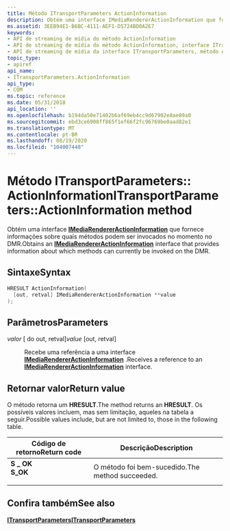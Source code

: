 ```yaml
---
title: Método ITransportParameters ActionInformation
description: Obtém uma interface IMediaRendererActionInformation que fornece informações sobre quais métodos podem ser invocados no momento no DMR.
ms.assetid: 3EEB94E1-B6BC-4111-AEF1-D5724BD0A2E7
keywords:
- API de streaming de mídia do método ActionInformation
- API de streaming de mídia do método ActionInformation, interface ITransportParameters
- API de streaming de mídia da interface ITransportParameters, método ActionInformation
topic_type:
- apiref
api_name:
- ITransportParameters.ActionInformation
api_type:
- COM
ms.topic: reference
ms.date: 05/31/2018
api_location: ''
ms.openlocfilehash: b194da50e71402b6af69eb4cc9d67902e8ae89a0
ms.sourcegitcommit: ebd3ce6908ff865f1ef66f2fc96769be0aad82e1
ms.translationtype: MT
ms.contentlocale: pt-BR
ms.lasthandoff: 08/19/2020
ms.locfileid: "104007448"
---
```

# <a name="itransportparametersactioninformation-method"></a><span data-ttu-id="888b0-106">Método ITransportParameters:: ActionInformation</span><span class="sxs-lookup"><span data-stu-id="888b0-106">ITransportParameters::ActionInformation method</span></span>

<span data-ttu-id="888b0-107">Obtém uma interface [**IMediaRendererActionInformation**](/previous-versions/windows/desktop/api/windows.media.streaming/nn-windows-media-streaming-imediarendereractioninformation) que fornece informações sobre quais métodos podem ser invocados no momento no DMR.</span><span class="sxs-lookup"><span data-stu-id="888b0-107">Obtains an [**IMediaRendererActionInformation**](/previous-versions/windows/desktop/api/windows.media.streaming/nn-windows-media-streaming-imediarendereractioninformation) interface that provides information about which methods can currently be invoked on the DMR.</span></span>

## <a name="syntax"></a><span data-ttu-id="888b0-108">Sintaxe</span><span class="sxs-lookup"><span data-stu-id="888b0-108">Syntax</span></span>


```C++
HRESULT ActionInformation(
  [out, retval] IMediaRendererActionInformation **value
);
```



## <a name="parameters"></a><span data-ttu-id="888b0-109">Parâmetros</span><span class="sxs-lookup"><span data-stu-id="888b0-109">Parameters</span></span>

<dl> <dt>

<span data-ttu-id="888b0-110">*valor* \[ do out, retval\]</span><span class="sxs-lookup"><span data-stu-id="888b0-110">*value* \[out, retval\]</span></span>
</dt> <dd>

<span data-ttu-id="888b0-111">Recebe uma referência a uma interface [**IMediaRendererActionInformation**](/previous-versions/windows/desktop/api/windows.media.streaming/nn-windows-media-streaming-imediarendereractioninformation) .</span><span class="sxs-lookup"><span data-stu-id="888b0-111">Receives a reference to an [**IMediaRendererActionInformation**](/previous-versions/windows/desktop/api/windows.media.streaming/nn-windows-media-streaming-imediarendereractioninformation) interface.</span></span>

</dd> </dl>

## <a name="return-value"></a><span data-ttu-id="888b0-112">Retornar valor</span><span class="sxs-lookup"><span data-stu-id="888b0-112">Return value</span></span>

<span data-ttu-id="888b0-113">O método retorna um **HRESULT**.</span><span class="sxs-lookup"><span data-stu-id="888b0-113">The method returns an **HRESULT**.</span></span> <span data-ttu-id="888b0-114">Os possíveis valores incluem, mas sem limitação, aqueles na tabela a seguir.</span><span class="sxs-lookup"><span data-stu-id="888b0-114">Possible values include, but are not limited to, those in the following table.</span></span>



| <span data-ttu-id="888b0-115">Código de retorno</span><span class="sxs-lookup"><span data-stu-id="888b0-115">Return code</span></span>                                                                          | <span data-ttu-id="888b0-116">Descrição</span><span class="sxs-lookup"><span data-stu-id="888b0-116">Description</span></span>                      |
|--------------------------------------------------------------------------------------|----------------------------------|
| <dl> <span data-ttu-id="888b0-117"><dt>**S \_ OK**</dt></span><span class="sxs-lookup"><span data-stu-id="888b0-117"><dt>**S\_OK**</dt></span></span> </dl> | <span data-ttu-id="888b0-118">O método foi bem-sucedido.</span><span class="sxs-lookup"><span data-stu-id="888b0-118">The method succeeded.</span></span><br/> |



 

## <a name="see-also"></a><span data-ttu-id="888b0-119">Confira também</span><span class="sxs-lookup"><span data-stu-id="888b0-119">See also</span></span>

<dl> <dt>

[<span data-ttu-id="888b0-120">**ITransportParameters**</span><span class="sxs-lookup"><span data-stu-id="888b0-120">**ITransportParameters**</span></span>](/previous-versions/windows/desktop/api/windows.media.streaming/nn-windows-media-streaming-itransportparameters)
</dt> </dl>

 


